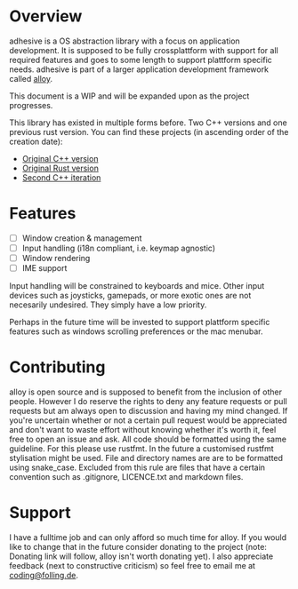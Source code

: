 # Overview
adhesive is a OS abstraction library with a focus on application development.
It is supposed to be fully crossplattform with support for all required features and goes to some length to support plattform specific needs.
adhesive is part of a larger application development framework called [alloy](https://github.com/Folling/alloy).

This document is a WIP and will be expanded upon as the project progresses.

This library has existed in multiple forms before. Two C++ versions and one previous rust version. 
You can find these projects (in ascending order of the creation date):
- [Original C++ version](https://memleak.eu/Folling/graphite)
- [Original Rust version](https://memleak.eu/Folling/graphite-rs)
- [Second C++ iteration](https://memleak.eu/Folling/graphite-CPP-v2)

# Features
- [ ] Window creation & management
- [ ] Input handling (i18n compliant, i.e. keymap agnostic)
- [ ] Window rendering
- [ ] IME support

Input handling will be constrained to keyboards and mice. Other input devices such as joysticks, gamepads, or more exotic ones
are not necesarily undesired. They simply have a low priority.

Perhaps in the future time will be invested to support plattform specific features such as windows scrolling preferences or
the mac menubar.

# Contributing
alloy is open source and is supposed to benefit from the inclusion of other people. 
However I do reserve the rights to deny any feature requests or pull requests but am always open to discussion and having my mind changed. 
If you're uncertain whether or not a certain pull request would be appreciated and don't want to waste effort without knowing whether it's worth it, feel free to open an issue and ask. 
All code should be formatted using the same guideline. For this please use rustfmt. In the future a customised rustfmt stylisation might be used.
File and directory names are are to be formatted using snake_case. Excluded from this rule are files that have a certain convention such as .gitignore, LICENCE.txt and markdown files.

# Support
I have a fulltime job and can only afford so much time for alloy. If you would like to change that in the future consider donating to the project (note: Donating link will follow, alloy isn't worth donating yet). I also appreciate feedback (next to constructive criticism) so feel free to email me at coding@folling.de. 
